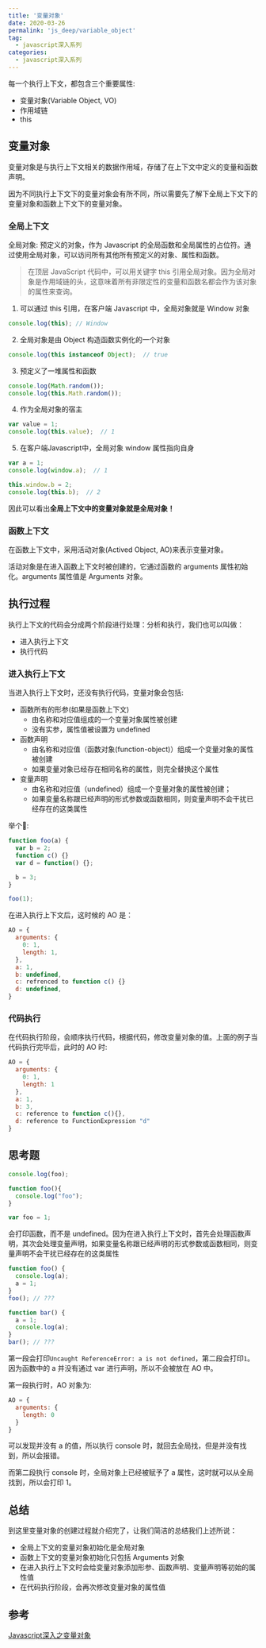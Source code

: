 ```yaml
---
title: '变量对象'
date: 2020-03-26
permalink: 'js_deep/variable_object'
tag:
  - javascript深入系列
categories:
  - javascript深入系列
---
```


每一个执行上下文，都包含三个重要属性:

- 变量对象(Variable Object, VO)
- 作用域链
- this

## 变量对象

变量对象是与执行上下文相关的数据作用域，存储了在上下文中定义的变量和函数声明。

因为不同执行上下文下的变量对象会有所不同，所以需要先了解下全局上下文下的变量对象和函数上下文下的变量对象。

### 全局上下文

全局对象: 预定义的对象，作为 Javascript 的全局函数和全局属性的占位符。通过使用全局对象，可以访问所有其他所有预定义的对象、属性和函数。

> 在顶层 JavaScript 代码中，可以用关键字 this 引用全局对象。因为全局对象是作用域链的头，这意味着所有非限定性的变量和函数名都会作为该对象的属性来查询。

1. 可以通过 this 引用，在客户端 Javascript 中，全局对象就是 Window 对象

```js
console.log(this); // Window
```

2. 全局对象是由 Object 构造函数实例化的一个对象

```js
console.log(this instanceof Object);  // true
```

3. 预定义了一堆属性和函数

```js
console.log(Math.random());
console.log(this.Math.random());
```

4. 作为全局对象的宿主

```js
var value = 1;
console.log(this.value);  // 1
```

5. 在客户端Javascript中，全局对象 window 属性指向自身

```js
var a = 1;
console.log(window.a);  // 1

this.window.b = 2;
console.log(this.b);  // 2
```

因此可以看出**全局上下文中的变量对象就是全局对象！**

### 函数上下文

在函数上下文中，采用活动对象(Actived Object, AO)来表示变量对象。

活动对象是在进入函数上下文时被创建的，它通过函数的 arguments 属性初始化。arguments 属性值是 Arguments 对象。

## 执行过程

执行上下文的代码会分成两个阶段进行处理：分析和执行，我们也可以叫做：

- 进入执行上下文
- 执行代码

### 进入执行上下文

当进入执行上下文时，还没有执行代码，变量对象会包括:

- 函数所有的形参(如果是函数上下文)
  - 由名称和对应值组成的一个变量对象属性被创建
  - 没有实参，属性值被设置为 undefined
- 函数声明
  - 由名称和对应值（函数对象(function-object)）组成一个变量对象的属性被创建
  - 如果变量对象已经存在相同名称的属性，则完全替换这个属性
- 变量声明
  - 由名称和对应值（undefined）组成一个变量对象的属性被创建；
  - 如果变量名称跟已经声明的形式参数或函数相同，则变量声明不会干扰已经存在的这类属性

举个🌰:

```js
function foo(a) {
  var b = 2;
  function c() {}
  var d = function() {};

  b = 3;
}

foo(1);
```

在进入执行上下文后，这时候的 AO 是：

```js
AO = {
  arguments: {
    0: 1,
    length: 1,
  },
  a: 1,
  b: undefined,
  c: refrenced to function c() {}
  d: undefined,
}
```

### 代码执行

在代码执行阶段，会顺序执行代码，根据代码，修改变量对象的值。上面的例子当代码执行完毕后，此时的 AO 时:

```js
AO = {
  arguments: {
    0: 1,
    length: 1
  },
  a: 1,
  b: 3,
  c: reference to function c(){},
  d: reference to FunctionExpression "d"
}
```

## 思考题

```js
console.log(foo);

function foo(){
  console.log("foo");
}

var foo = 1;
```

会打印函数，而不是 undefined。因为在进入执行上下文时，首先会处理函数声明，其次会处理变量声明，如果变量名称跟已经声明的形式参数或函数相同，则变量声明不会干扰已经存在的这类属性

```js
function foo() {
  console.log(a);
  a = 1;
}
foo(); // ???

function bar() {
  a = 1;
  console.log(a);
}
bar(); // ???
```

第一段会打印`Uncaught ReferenceError: a is not defined`，第二段会打印`1`。因为函数中的 a 并没有通过 var 进行声明，所以不会被放在 AO 中。

第一段执行时，AO 对象为:

```js
AO = {
  arguments: {
    length: 0
  }
}
```

可以发现并没有 a 的值，所以执行 console 时，就回去全局找，但是并没有找到，所以会报错。

而第二段执行 console 时，全局对象上已经被赋予了 a 属性，这时就可以从全局找到，所以会打印 1。

## 总结

到这里变量对象的创建过程就介绍完了，让我们简洁的总结我们上述所说：

- 全局上下文的变量对象初始化是全局对象
- 函数上下文的变量对象初始化只包括 Arguments 对象
- 在进入执行上下文时会给变量对象添加形参、函数声明、变量声明等初始的属性值
- 在代码执行阶段，会再次修改变量对象的属性值

## 参考

[Javascript深入之变量对象](https://github.com/mqyqingfeng/Blog/issues/5)
